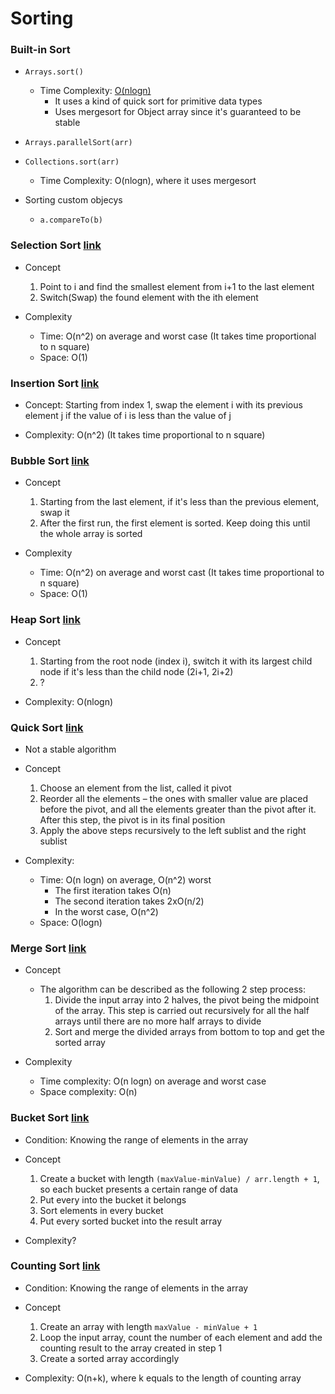 # Sorting

### Built-in Sort
* `Arrays.sort()`
    * Time Complexity: [O(nlogn)](https://docs.oracle.com/javase/7/docs/api/java/util/Arrays.html#sort(int[]))
        * It uses a kind of quick sort for primitive data types
        * Uses mergesort for Object array since it's guaranteed to be stable

* `Arrays.parallelSort(arr)`

* `Collections.sort(arr)`
    * Time Complexity: O(nlogn), where it uses mergesort

* Sorting custom objecys
    * `a.compareTo(b)`


### Selection Sort [link](../Algorithms/implementation/SelectionSort.java)
* Concept
    1. Point to i and find the smallest element from i+1 to the last element
    2. Switch(Swap) the found element with the ith element

* Complexity
    * Time: O(n^2) on average and worst case (It takes time proportional to n square)
    * Space: O(1)


### Insertion Sort [link](../Algorithms/implementation/InsertionSort.java)
* Concept: Starting from index 1, swap the element i with its previous element j if the value of i is less than the value of j

* Complexity: O(n^2) (It takes time proportional to n square)


### Bubble Sort [link](../Algorithms/implementation/BubbleSort.java)
* Concept
    1. Starting from the last element, if it's less than the previous element, swap it
    2. After the first run, the first element is sorted. Keep doing this until the whole array is sorted

* Complexity 
    * Time: O(n^2) on average and worst cast (It takes time proportional to n square)
    * Space: O(1)

### Heap Sort [link](../Algorithms/implementation/HeapSort.java)
* Concept
    1. Starting from the root node (index i), switch it with its largest child node if it's less than the child node (2i+1, 2i+2)
    2. ?

* Complexity: O(nlogn)


### Quick Sort [link](../Algorithms/implementation/QuickSort.java)
* Not a stable algorithm
* Concept
    1. Choose an element from the list, called it pivot
    2. Reorder all the elements – the ones with smaller value are placed before the pivot, and all the elements greater than the pivot after it. After this step, the pivot is in its final position
    3. Apply the above steps recursively to the left sublist and the right sublist

* Complexity: 
    * Time: O(n logn) on average, O(n^2) worst
        * The first iteration takes O(n)
        * The second iteration takes 2xO(n/2)
        * In the worst case, O(n^2)
    * Space: O(logn)
    

### Merge Sort [link](../Algorithms/implementation/MergeSort.java)
* Concept
    * The algorithm can be described as the following 2 step process:
        1. Divide the input array into 2 halves, the pivot being the midpoint of the array. This step is carried out recursively for all the half arrays until there are no more half arrays to divide
        2. Sort and merge the divided arrays from bottom to top and get the sorted array

* Complexity
    * Time complexity: O(n logn) on average and worst case
    * Space complexity: O(n)


### Bucket Sort [link](../Algorithms/implementation/BucketSort.java)
* Condition: Knowing the range of elements in the array
* Concept
    1. Create a bucket with length `(maxValue-minValue) / arr.length + 1`, so each bucket presents a certain range of data
    2. Put every into the bucket it belongs
    3. Sort elements in every bucket
    4. Put every sorted bucket into the result array

* Complexity?


### Counting Sort [link](../Algorithms/implementation/CountingSort.java)
* Condition: Knowing the range of elements in the array
* Concept
    1. Create an array with length `maxValue - minValue + 1`
    2. Loop the input array, count the number of each element and add the counting result to the array created in step 1
    3. Create a sorted array accordingly

* Complexity: O(n+k), where k equals to the length of counting array
